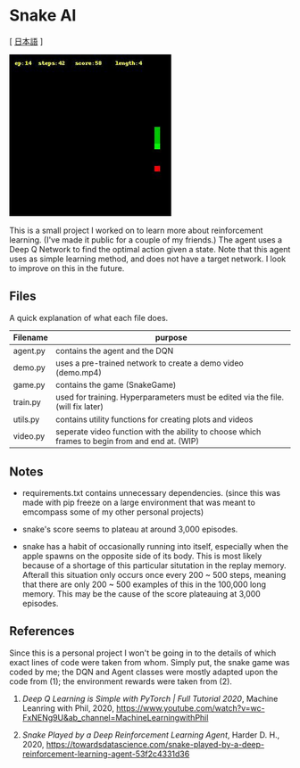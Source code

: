 # Snake AI

[ [日本語](<README(JA).md>) ]

![Alt Text](demo.gif)

This is a small project I worked on to learn more about reinforcement learning. (I've made it public for a couple of my friends.) The agent uses a Deep Q Network to find the optimal action given a state. Note that this agent uses as simple learning method, and does not have a target network. I look to improve on this in the future.

## Files

A quick explanation of what each file does.

| Filename | purpose                                                                                         |
| -------- | ----------------------------------------------------------------------------------------------- |
| agent.py | contains the agent and the DQN                                                                  |
| demo.py  | uses a pre-trained network to create a demo video (demo.mp4)                                    |
| game.py  | contains the game (SnakeGame)                                                                   |
| train.py | used for training. Hyperparameters must be edited via the file. (will fix later)                |
| utils.py | contains utility functions for creating plots and videos                                        |
| video.py | seperate video function with the ability to choose which frames to begin from and end at. (WIP) |

## Notes

- requirements.txt contains unnecessary dependencies. (since this was made with pip freeze on a large environment that was meant to emcompass some of my other personal projects)

- snake's score seems to plateau at around 3,000 episodes.

- snake has a habit of occasionally running into itself, especially when the apple spawns on the opposite side of its body. This is most likely because of a shortage of this particular situtation in the replay memory. Afterall this situation only occurs once every 200 ~ 500 steps, meaning that there are only 200 ~ 500 examples of this in the 100,000 long memory. This may be the cause of the score plateauing at 3,000 episodes.

## References

Since this is a personal project I won't be going in to the details of which exact lines of code were taken from whom. Simply put, the snake game was coded by me; the DQN and Agent classes were mostly adapted upon the code from (1); the environment rewards were taken from (2).

1. _Deep Q Learning is Simple with PyTorch | Full Tutorial 2020_, Machine Leanring with Phil, 2020, https://www.youtube.com/watch?v=wc-FxNENg9U&ab_channel=MachineLearningwithPhil

2. _Snake Played by a Deep Reinforcement Learning Agent_, Harder D. H., 2020, https://towardsdatascience.com/snake-played-by-a-deep-reinforcement-learning-agent-53f2c4331d36
